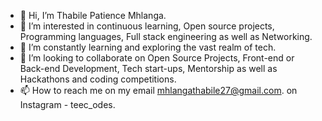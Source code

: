 - 👋 Hi, I’m Thabile Patience Mhlanga.
- 👀 I’m interested in continuous learning, Open source projects, Programming languages, Full stack engineering as well as Networking.
- 🌱 I’m constantly learning and exploring the vast realm of tech.
- 💞️ I’m looking to collaborate on Open Source Projects, Front-end or Back-end Development, Tech start-ups, Mentorship as well as Hackathons and coding competitions.
- 📫 How to reach me on my email mhlangathabile27@gmail.com. on Instagram - teec_odes.

<!---
mhlangathabile/mhlangathabile is a ✨ special ✨ repository because its `README.md` (this file) appears on your GitHub profile.
You can click the Preview link to take a look at your changes.
--->
